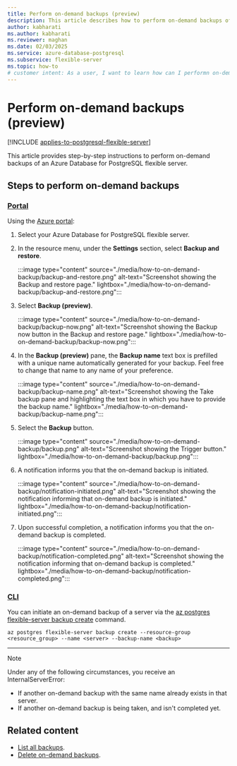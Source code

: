 ```yaml
---
title: Perform on-demand backups (preview)
description: This article describes how to perform on-demand backups of an Azure Database for PostgreSQL flexible server.
author: kabharati
ms.author: kabharati
ms.reviewer: maghan
ms.date: 02/03/2025
ms.service: azure-database-postgresql
ms.subservice: flexible-server
ms.topic: how-to
# customer intent: As a user, I want to learn how can I performn on-demand backups of an Azure Database for PostgreSQL flexible server.
---
```


# Perform on-demand backups (preview)

[!INCLUDE [applies-to-postgresql-flexible-server](~/reusable-content/ce-skilling/azure/includes/postgresql/includes/applies-to-postgresql-flexible-server.md)]

This article provides step-by-step instructions to perform on-demand backups of an Azure Database for PostgreSQL flexible server.

## Steps to perform on-demand backups

### [Portal](#tab/portal-perform-on-demand-backups)

Using the [Azure portal](https://portal.azure.com/):

1. Select your Azure Database for PostgreSQL flexible server.

2. In the resource menu, under the **Settings** section, select **Backup and restore**.

    :::image type="content" source="./media/how-to-on-demand-backup/backup-and-restore.png" alt-text="Screenshot showing the Backup and restore page." lightbox="./media/how-to-on-demand-backup/backup-and-restore.png":::

3. Select **Backup (preview)**.

    :::image type="content" source="./media/how-to-on-demand-backup/backup-now.png" alt-text="Screenshot showing the Backup now button in the Backup and restore page." lightbox="./media/how-to-on-demand-backup/backup-now.png":::

4.  In the **Backup (preview)** pane, the **Backup name** text box is prefilled with a unique name automatically generated for your backup. Feel free to change that name to any name of your preference.

    :::image type="content" source="./media/how-to-on-demand-backup/backup-name.png" alt-text="Screenshot showing the Take backup pane and highlighting the text box in which you have to provide the backup name." lightbox="./media/how-to-on-demand-backup/backup-name.png":::

5. Select the **Backup** button.

    :::image type="content" source="./media/how-to-on-demand-backup/backup.png" alt-text="Screenshot showing the Trigger button." lightbox="./media/how-to-on-demand-backup/backup.png":::

6.  A notification informs you that the on-demand backup is initiated.

    :::image type="content" source="./media/how-to-on-demand-backup/notification-initiated.png" alt-text="Screenshot showing the notification informing that on-demand backup is initiated." lightbox="./media/how-to-on-demand-backup/notification-initiated.png":::

7.  Upon successful completion, a notification informs you that the on-demand backup is completed.

    :::image type="content" source="./media/how-to-on-demand-backup/notification-completed.png" alt-text="Screenshot showing the notification informing that on-demand backup is completed." lightbox="./media/how-to-on-demand-backup/notification-completed.png":::

### [CLI](#tab/cli-perform-on-demand-backups)

You can initiate an on-demand backup of a server via the [az postgres flexible-server backup create](/cli/azure/postgres/flexible-server/backup#az-postgres-flexible-server-backup-create) command.

```azurecli-interactive
az postgres flexible-server backup create --resource-group <resource_group> --name <server> --backup-name <backup>
```

---

> [!NOTE]
> Under any of the following circumstances, you receive an InternalServerError:
> - If another on-demand backup with the same name already exists in that server.
> - If another on-demand backup is being taken, and isn't completed yet.

## Related content

- [List all backups](how-to-list-all-backups.md).
- [Delete on-demand backups](how-to-delete-backups.md).
